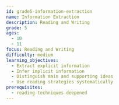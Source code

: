 ```yaml
---
id: grade5-information-extraction
name: Information Extraction
description: Reading and Writing
grade: 5
ages:
  - 10
  - 11
focus: Reading and Writing
difficulty: medium
learning_objectives:
  - Extract explicit information
  - Infer implicit information
  - Distinguish main and supporting ideas
  - Use reading strategies systematically
prerequisites:
  - reading-techniques-deepened
---
```


